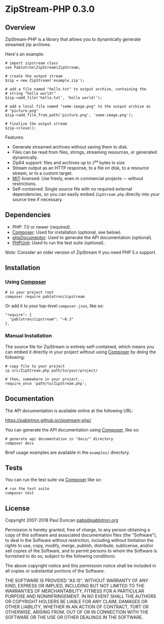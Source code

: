 ZipStream-PHP 0.3.0
===================

Overview
--------
ZipStream-PHP is a library that allows you to dynamically generate
streamed zip archives.

Here's an example:

    # import zipstream class
    use Pablotron\ZipStream\ZipStream;
    
    # create the output stream
    $zip = new ZipStream('example.zip');
    
    # add a file named "hello.txt" to output archive, containing the
    # string "hello world!"
    $zip->add_file('hello.txt', 'hello world!');
    
    # add a local file named "some-image.png" to the output archive as
    # "picture.png"
    $zip->add_file_from_path('picture.png', 'some-image.png');
    
    # finalize the output stream
    $zip->close();

Features:

* Generate streamed archives without saving them to disk.
* Files can be read from files, strings, streaming resources,
  or generated dynamically.
* Zip64 support: files and archives up to <code>2<sup>64</sup></code>
  bytes in size
* Stream output as an HTTP response, to a file on disk, to a resource
  stream, or to a custom target.
* [MIT][mit]-licensed: Use freely, even in commercial projects --
  without restrictions.
* Self-contained: Single source file with no required external
  dependencies, so you can easily embed `ZipStream.php` directly into
  your source tree if necessary.

Dependencies
------------

* PHP: 7.0 or newer (required).
* [Composer][composer]: Used for installation (optional, see below).
* [phpDocumentor][phpdoc]: Used to generate the API documentation (optional).
* [PHPUnit][phpunit]: Used to run the test suite (optional).

*Note:* Consider an older version of ZipStream if you need PHP 5.x
support.

Installation
------------
### Using [Composer][composer]

    # in your project root
    composer require pablotron/zipstream

Or add it to your top-level `composer.json`, like so:

    "require": {
      "pablotron/zipstream": "~0.3"
    },

### Manual Installation
The source file for ZipStream is entirely self-contained, which means
you can embed it directly in your project without using
[Composer][composer] by doing the following:

    # copy file to your project
    cp src/ZipStream.php path/to/your/project/
    
    # then, somewhere in your project...
    require_once 'path/to/ZipStream.php';

Documentation
-------------
The API documentation is available online at the following URL:

https://pablotron.github.io/zipstream-php/

You can generate the API documentation using [Composer][composer], like
so:

    # generate api documentation in "docs/" directory
    composer docs

Brief usage examples are available in the `examples/` directory.

Tests
-----
You can run the test suite via [Composer][composer] like so:

    # run the test suite
    composer test

License
-------
Copyright 2007-2018 Paul Duncan <pabs@pablotron.org>

Permission is hereby granted, free of charge, to any person obtaining a
copy of this software and associated documentation files (the
"Software"), to deal in the Software without restriction, including
without limitation the rights to use, copy, modify, merge, publish,
distribute, sublicense, and/or sell copies of the Software, and to
permit persons to whom the Software is furnished to do so, subject to
the following conditions:

The above copyright notice and this permission notice shall be included
in all copies or substantial portions of the Software.

THE SOFTWARE IS PROVIDED "AS IS", WITHOUT WARRANTY OF ANY KIND, EXPRESS
OR IMPLIED, INCLUDING BUT NOT LIMITED TO THE WARRANTIES OF
MERCHANTABILITY, FITNESS FOR A PARTICULAR PURPOSE AND NONINFRINGEMENT.
IN NO EVENT SHALL THE AUTHORS OR COPYRIGHT HOLDERS BE LIABLE FOR ANY
CLAIM, DAMAGES OR OTHER LIABILITY, WHETHER IN AN ACTION OF CONTRACT,
TORT OR OTHERWISE, ARISING FROM, OUT OF OR IN CONNECTION WITH THE
SOFTWARE OR THE USE OR OTHER DEALINGS IN THE SOFTWARE.

[composer]: https://getcomposer.org/
[mit]: https://opensource.org/licenses/MIT
[phpunit]: https://phpunit.de/
[phpdoc]: https://phpdoc.org/

